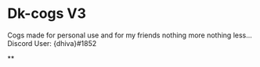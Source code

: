 # Dk-cogs V3
Cogs made for personal use and for my friends nothing more nothing less...
Discord User: {dhiva}#1852  

**
